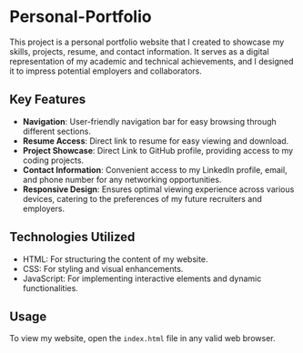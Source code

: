 # Personal-Portfolio

This project is a personal portfolio website that I created to showcase my skills, projects, resume, and contact information. It serves as a digital representation of my academic and technical achievements, and I designed it to impress potential employers and collaborators.

## Key Features

- **Navigation**: User-friendly navigation bar for easy browsing through different sections.
- **Resume Access**: Direct link to resume for easy viewing and download.
- **Project Showcase**: Direct Link to GitHub profile, providing access to my coding projects.
- **Contact Information**: Convenient access to my LinkedIn profile, email, and phone number for any networking opportunities.
- **Responsive Design**: Ensures optimal viewing experience across various devices, catering to the preferences of my future recruiters and employers.

## Technologies Utilized

- HTML: For structuring the content of my website.
- CSS: For styling and visual enhancements.
- JavaScript: For implementing interactive elements and dynamic functionalities.

## Usage

To view my website, open the `index.html` file in any valid web browser.
